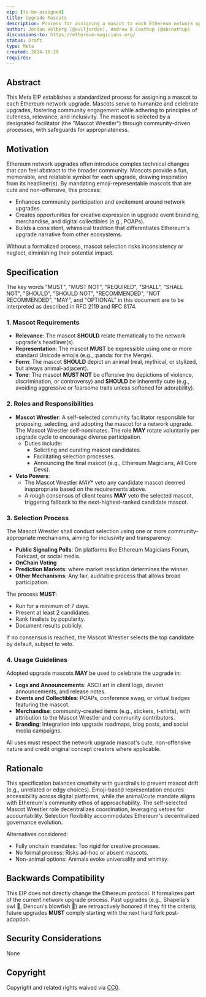 ```yaml
---
eip: [to-be-assigned]
title: Upgrade Mascots
description: Process for assigning a mascot to each Ethereum network upgrade
author: Jordan Holberg (@eviljordan), Andrew B Coathup (@abcoathup)
discussions-to: https://ethereum-magicians.org/
status: Draft
type: Meta
created: 2024-10-29
requires: 
---
```


## Abstract

This Meta EIP establishes a standardized process for assigning a mascot to each Ethereum network upgrade. Mascots serve to humanize and celebrate upgrades, fostering community engagement while adhering to principles of cuteness, relevance, and inclusivity. The mascot is selected by a designated facilitator (the "Mascot Wrestler") through community-driven processes, with safeguards for appropriateness.

## Motivation

Ethereum network upgrades often introduce complex technical changes that can feel abstract to the broader community. Mascots provide a fun, memorable, and relatable symbol for each upgrade, drawing inspiration from its headliner(s). By mandating emoji-representable mascots that are cute and non-offensive, this process:

- Enhances community participation and excitement around network upgrades.
- Creates opportunities for creative expression in upgrade event branding, merchandise, and digital collectibles (e.g., POAPs).
- Builds a consistent, whimsical tradition that differentiates Ethereum's upgrade narrative from other ecosystems.

Without a formalized process, mascot selection risks inconsistency or neglect, diminishing their potential impact.

## Specification

The key words "MUST", "MUST NOT", "REQUIRED", "SHALL", "SHALL NOT", "SHOULD", "SHOULD NOT", "RECOMMENDED", "NOT RECOMMENDED", "MAY", and "OPTIONAL" in this document are to be interpreted as described in RFC 2119 and RFC 8174.

### 1. Mascot Requirements
- **Relevance**: The mascot **SHOULD** relate thematically to the network upgrade's headliner(s).
- **Representation**: The mascot **MUST** be expressible using one or more standard Unicode emojis (e.g., :panda: for the Merge).
- **Form**: The mascot **SHOULD** depict an animal (real, mythical, or stylized, but always animal-adjacent).
- **Tone**: The mascot **MUST NOT** be offensive (no depictions of violence, discrimination, or controversy) and **SHOULD** be inherently cute (e.g., avoiding aggressive or fearsome traits unless softened for adorability).

### 2. Roles and Responsibilities
- **Mascot Wrestler**: A self-selected community facilitator responsible for proposing, selecting, and adopting the mascot for a network upgrade. The Mascot Wrestler self-nominates. The role **MAY** rotate voluntarily per upgrade cycle to encourage diverse participation.
  - Duties include:
    - Soliciting and curating mascot candidates.
    - Facilitating selection processes.
    - Announcing the final mascot (e.g., Ethereum Magicians, All Core Devs).
- **Veto Powers**:
  - The Mascot Wrestler *MAY** veto any candidate mascot deemed inappropriate based on the requirements above.
  - A rough consensus of client teams **MAY** veto the selected mascot, triggering fallback to the next-highest-ranked candidate mascot.

### 3. Selection Process
The Mascot Wrestler shall conduct selection using one or more community-appropriate mechanisms, aiming for inclusivity and transparency:
- **Public Signaling Polls**: On platforms like Ethereum Magicians Forum, Forkcast, or social media.
- **OnChain Voting**
- **Prediction Markets**: where market resolution determines the winner.
- **Other Mechanisms**: Any fair, auditable process that allows broad participation.

The process **MUST**:
- Run for a minimum of 7 days.
- Present at least 2 candidates.
- Rank finalists by popularity.
- Document results publicly.

If no consensus is reached, the Mascot Wrestler selects the top candidate by default, subject to veto.

### 4. Usage Guidelines
Adopted upgrade mascots **MAY** be used to celebrate the upgrade in:
- **Logs and Announcements**: ASCII art in client logs, devnet announcements, and release notes.
- **Events and Collectibles**: POAPs, conference swag, or virtual badges featuring the mascot.
- **Merchandise**: community-created items (e.g., stickers, t-shirts), with attribution to the Mascot Wrestler and community contributors.
- **Branding**: Integration into upgrade roadmaps, blog posts, and social media campaigns.

All uses must respect the network upgrade mascot's cute, non-offensive nature and credit original concept creators where applicable.

## Rationale

This specification balances creativity with guardrails to prevent mascot drift (e.g., unrelated or edgy choices). Emoji-based representation ensures accessibility across digital platforms, while the animal/cute mandate aligns with Ethereum's community ethos of approachability. The self-selected Mascot Wrestler role decentralizes coordination, leveraging vetoes for accountability. Selection flexibility accommodates Ethereum's decentralized governance evolution.

Alternatives considered:
- Fully onchain mandates: Too rigid for creative processes.
- No formal process: Risks ad-hoc or absent mascots.
- Non-animal options: Animals evoke universality and whimsy.

## Backwards Compatibility

This EIP does not directly change the Ethereum protocol. It formalizes part of the current network upgrade process.  Past upgrades (e.g., Shapella's owl :owl:, Dencun's blowfish :blowfish:) are retroactively honored if they fit the criteria; future upgrades **MUST** comply starting with the next hard fork post-adoption.


## Security Considerations

None

## Copyright

Copyright and related rights waived via [CC0](../LICENSE.md).